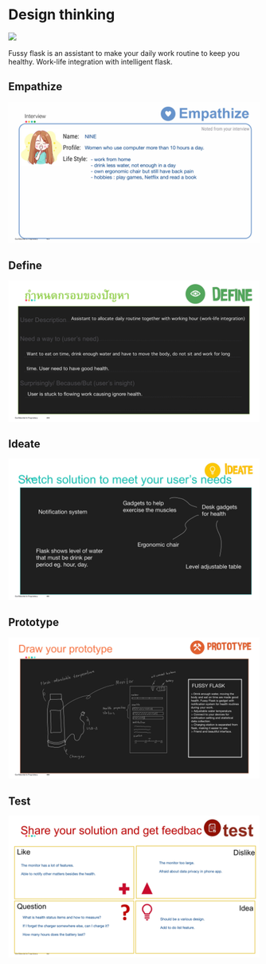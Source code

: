 # Design thinking
 [![](https://img.shields.io/badge/-Design--Thinking-red)](#)

Fussy flask is an assistant to make your daily work routine to keep you healthy.
Work-life integration with intelligent flask.

## Empathize
![Overall Dashboard](./img/design_thinking_1.jpg)

## Define
![Overall Dashboard](./img/design_thinking_2.jpg)

## Ideate
![Overall Dashboard](./img/design_thinking_3.jpg)

## Prototype
![Overall Dashboard](./img/design_thinking_4.jpg)

## Test
![Overall Dashboard](./img/design_thinking_5.jpg)

